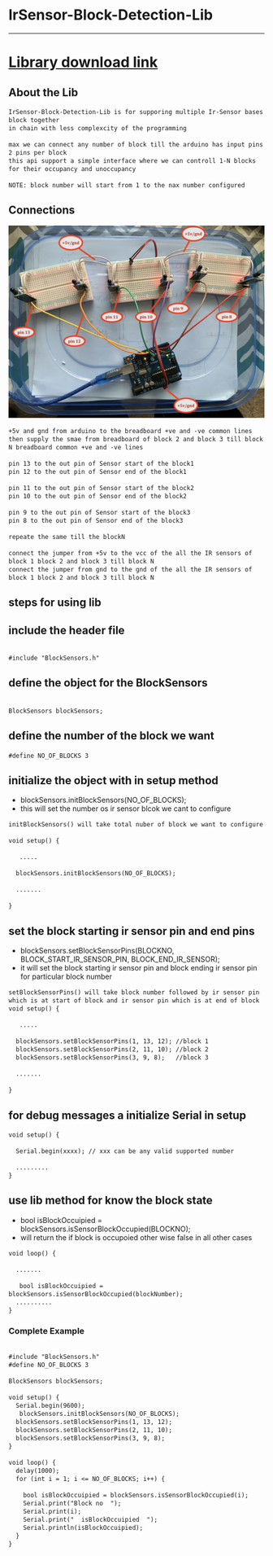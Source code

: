 # IrSensor-Block-Detection-Lib

---

# <a href="https://github.com/adarshkumarsingh83/IrSensor-Block-Detection-Lib/archive/main.zip"> Library download link </a>

## About the Lib
```
IrSensor-Block-Detection-Lib is for supporing multiple Ir-Sensor bases block together 
in chain with less complexcity of the programming 

max we can connect any number of block till the arduino has input pins 2 pins per block 
this api support a simple interface where we can controll 1-N blocks for their occupancy and unoccupancy 

NOTE: block number will start from 1 to the nax number configured 

```


## Connections

![img](/image/connection.JPG)
```
+5v and gnd from arduino to the breadboard +ve and -ve common lines 
then supply the smae from breadboard of block 2 and block 3 till block N breadboard common +ve and -ve lines 

pin 13 to the out pin of Sensor start of the block1
pin 12 to the out pin of Sensor end of the block1

pin 11 to the out pin of Sensor start of the block2
pin 10 to the out pin of Sensor end of the block2

pin 9 to the out pin of Sensor start of the block3
pin 8 to the out pin of Sensor end of the block3

repeate the same till the blockN 

connect the jumper from +5v to the vcc of the all the IR sensors of block 1 block 2 and block 3 till block N 
connect the jumper from gnd to the gnd of the all the IR sensors of block 1 block 2 and block 3 till block N

```


## steps for using lib

## include the header file
```

#include "BlockSensors.h"
```

## define the object for the BlockSensors
```

BlockSensors blockSensors;

```

## define the number of the block we want 
```
#define NO_OF_BLOCKS 3
```


## initialize the object with in setup method
*   blockSensors.initBlockSensors(NO_OF_BLOCKS);
* this will set the number os ir sensor blcok we cant to configure 
```
initBlockSensors() will take total nuber of block we want to configure 

void setup() {
  
   .....

  blockSensors.initBlockSensors(NO_OF_BLOCKS);

  .......

}
```

## set the block starting ir sensor pin and end pins 
*    blockSensors.setBlockSensorPins(BLOCKNO, BLOCK_START_IR_SENSOR_PIN, BLOCK_END_IR_SENSOR);
*  it will set the block starting ir sensor  pin and block ending ir sensor  pin for particular block number 
```
setBlockSensorPins() will take block number followed by ir sensor pin which is at start of block and ir sensor pin which is at end of block 
void setup() {
  
   .....

  blockSensors.setBlockSensorPins(1, 13, 12); //block 1
  blockSensors.setBlockSensorPins(2, 11, 10); //block 2
  blockSensors.setBlockSensorPins(3, 9, 8);   //block 3

  .......

}
```

## for debug messages a initialize Serial in setup
```
void setup() {
  
  Serial.begin(xxxx); // xxx can be any valid supported number 

  .........
}

```

## use lib method for know the block state
* bool isBlockOccuipied = blockSensors.isSensorBlockOccupied(BLOCKNO); 
* will return the if block is occupoied other wise false in all other cases 
```
void loop() {
  
  .......
  
   bool isBlockOccuipied = blockSensors.isSensorBlockOccupied(blockNumber);
  ..........
}
```

### Complete Example
```

#include "BlockSensors.h"
#define NO_OF_BLOCKS 3

BlockSensors blockSensors;

void setup() {
  Serial.begin(9600);  
   blockSensors.initBlockSensors(NO_OF_BLOCKS);
  blockSensors.setBlockSensorPins(1, 13, 12);
  blockSensors.setBlockSensorPins(2, 11, 10);
  blockSensors.setBlockSensorPins(3, 9, 8);
}

void loop() {
  delay(1000);
  for (int i = 1; i <= NO_OF_BLOCKS; i++) {
  	
    bool isBlockOccuipied = blockSensors.isSensorBlockOccupied(i);
    Serial.print("Block no  ");
    Serial.print(i);
    Serial.print("  isBlockOccuipied  ");
    Serial.println(isBlockOccuipied);
  }
}

```
